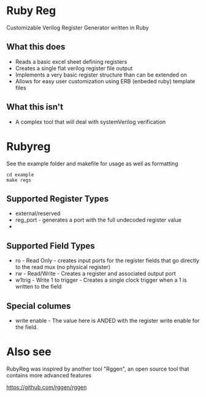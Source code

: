 # Ruby Reg
Customizable Verilog Register Generator written in Ruby

## What this does
* Reads a basic excel sheet defining registers
* Creates a single flat verilog register file output
* Implements a very basic register structure than can be extended on
* Allows for easy user customization using ERB (enbeded ruby) template files

## What this isn't
* A complex tool that will deal with systemVerilog verification

# Rubyreg

See the example folder and  makefile for usage as well as formatting
```
cd example
make regs
```

## Supported Register Types
* external/reserved
* reg_port - generates a port with the full undecoded register value
* 
## Supported Field Types
* ro - Read Only - creates input ports for the register fields that go directly to the read mux (no physical register)
* rw - Read/Write - Creates a register and associated output port
* w1trig - Write 1 to trigger - Creates a single clock trigger when a 1 is written to the field

## Special columes
* write enable - The value here is ANDED with the register write enable for the field.

# Also see
RubyReg was inspired by another tool "Rggen", an open source tool that contains more advanced features

https://github.com/rggen/rggen

